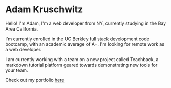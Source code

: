 # Adam Kruschwitz

Hello! I'm Adam, I'm a web developer from NY, currently studying in the Bay Area California.

I'm currently enrolled in the UC Berkley full stack development code bootcamp, with an academic average of A+. I'm looking for remote work as a web developer.

I am currently working with a team on a new project called Teachback, a markdown tutorial platform geared towards demonstrating new tools for your team.

Check out my portfolio [here](https://adamkruschwitz.github.io/Professional-Portfolio/)

<!--
**AdamKruschwitz/AdamKruschwitz** is a ✨ _special_ ✨ repository because its `README.md` (this file) appears on your GitHub profile.

Here are some ideas to get you started:

- 🔭 I’m currently working on ...
- 🌱 I’m currently learning ...
- 👯 I’m looking to collaborate on ...
- 🤔 I’m looking for help with ...
- 💬 Ask me about ...
- 📫 How to reach me: ...
- 😄 Pronouns: ...
- ⚡ Fun fact: ...
-->
